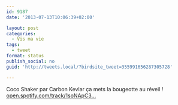 ```yaml
---
id: 9187
date: '2013-07-13T10:06:39+02:00'

layout: post
categories:
  - Vis ma vie
tags:
  - tweet
format: status
publish_social: no
guid: 'http://tweets.local/?birdsite_tweet=355991656287305728'

---
```


Coco Shaker par Carbon Kevlar ça mets la bougeotte au réveil ! [open.spotify.com/track/1soNApC3…](http://open.spotify.com/track/1soNApC3HCPMAyc9HLBzDn)